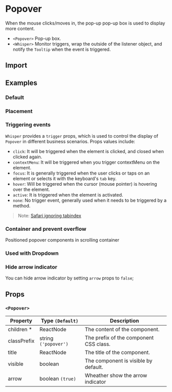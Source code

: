 # Popover

When the mouse clicks/moves in, the pop-up pop-up box is used to display more content.

- `<Popover>` Pop-up box.
- `<Whisper>` Monitor triggers, wrap the outside of the listener object, and notify the `Tooltip` when the event is triggered.

## Import

<!--{include:(components/popover/fragments/import.md)}-->

## Examples

### Default

<!--{include:`basic.md`}-->

### Placement

<!--{include:`placement.md`}-->

### Triggering events

`Whisper` provides a `trigger` props, which is used to control the display of `Popover` in different business scenarios. Props values ​​include:

- `click`: It will be triggered when the element is clicked, and closed when clicked again.
- `contextMenu`: It will be triggered when you trigger contextMenu on the element.
- `focus`: It is generally triggered when the user clicks or taps on an element or selects it with the keyboard's `tab` key.
- `hover`: Will be triggered when the cursor (mouse pointer) is hovering over the element.
- `active`: It is triggered when the element is activated.
- `none`: No trigger event, generally used when it needs to be triggered by a method.

<!--{include:`trigger.md`}-->

> Note: [Safari ignoring tabindex](https://stackoverflow.com/questions/1848390/safari-ignoring-tabindex)

### Container and prevent overflow

Positioned popover components in scrolling container

<!--{include:`container.md`}-->

### Used with Dropdown

<!--{include:`with-dropdown.md`}-->

### Hide arrow indicator

You can hide arrow indicator by setting `arrow` props to `false`;

<!--{include:`arrow.md`}-->

## Props

<!--{include:(_common/types/placement-all.md)}-->

### `<Popover>`

| Property    | Type `(Default)`     | Description                            |
| ----------- | -------------------- | -------------------------------------- |
| children \* | ReactNode            | The content of the component.          |
| classPrefix | string `('popover')` | The prefix of the component CSS class. |
| title       | ReactNode            | The title of the component.            |
| visible     | boolean              | The component is visible by default.   |
| arrow       | boolean `(true)`     | Wheather show the arrow indicator      |

<!--{include:(components/whisper/en-US/props.md)}-->
